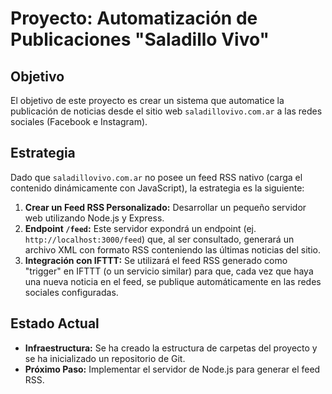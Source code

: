 # Proyecto: Automatización de Publicaciones "Saladillo Vivo"

## Objetivo

El objetivo de este proyecto es crear un sistema que automatice la publicación de noticias desde el sitio web `saladillovivo.com.ar` a las redes sociales (Facebook e Instagram).

## Estrategia

Dado que `saladillovivo.com.ar` no posee un feed RSS nativo (carga el contenido dinámicamente con JavaScript), la estrategia es la siguiente:

1.  **Crear un Feed RSS Personalizado:** Desarrollar un pequeño servidor web utilizando Node.js y Express.
2.  **Endpoint `/feed`:** Este servidor expondrá un endpoint (ej. `http://localhost:3000/feed`) que, al ser consultado, generará un archivo XML con formato RSS conteniendo las últimas noticias del sitio.
3.  **Integración con IFTTT:** Se utilizará el feed RSS generado como "trigger" en IFTTT (o un servicio similar) para que, cada vez que haya una nueva noticia en el feed, se publique automáticamente en las redes sociales configuradas.

## Estado Actual

- **Infraestructura:** Se ha creado la estructura de carpetas del proyecto y se ha inicializado un repositorio de Git.
- **Próximo Paso:** Implementar el servidor de Node.js para generar el feed RSS.
